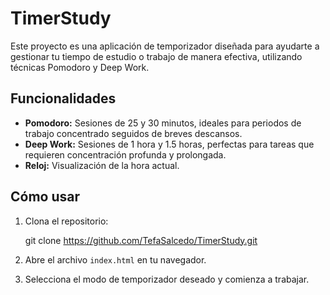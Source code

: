 # TimerStudy

Este proyecto es una aplicación de temporizador diseñada para ayudarte a gestionar tu tiempo de estudio o trabajo de manera efectiva, utilizando técnicas Pomodoro y Deep Work.

## Funcionalidades

-   **Pomodoro:** Sesiones de 25 y 30 minutos, ideales para periodos de trabajo concentrado seguidos de breves descansos.
-   **Deep Work:** Sesiones de 1 hora y 1.5 horas, perfectas para tareas que requieren concentración profunda y prolongada.
-   **Reloj:** Visualización de la hora actual.

## Cómo usar

1.  Clona el repositorio:


    git clone https://github.com/TefaSalcedo/TimerStudy.git

2.  Abre el archivo `index.html` en tu navegador.

3.  Selecciona el modo de temporizador deseado y comienza a trabajar.
